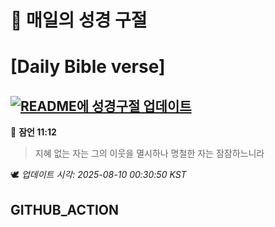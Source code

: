 # 🙏 매일의 성경 구절
# [Daily Bible verse]
## [![README에 성경구절 업데이트](https://github.com/DONGSUKA/first_test/actions/workflows/update-readme-bible.yml/badge.svg)](https://github.com/DONGSUKA/first_test/actions/workflows/update-readme-bible.yml)
<!-- START_BIBLE_VERSE -->
📖 **잠언 11:12**
> 지혜 없는 자는 그의 이웃을 멸시하나 명철한 자는 잠잠하느니라

🕊️ _업데이트 시각: 2025-08-10 00:30:50 KST_
  <!-- END_BIBLE_VERSE -->
## GITHUB_ACTION
